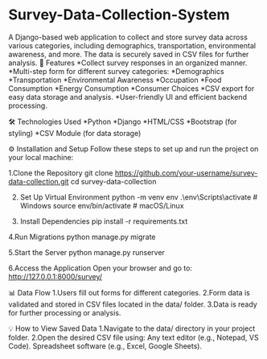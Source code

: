 # Survey-Data-Collection-System
A Django-based web application to collect and store survey data across various categories, including demographics, transportation, environmental awareness, and more. The data is securely saved in CSV files for further analysis.
📌 Features
*Collect survey responses in an organized manner.
*Multi-step form for different survey categories:
*Demographics
*Transportation
*Environmental Awareness
*Occupation
*Food Consumption
*Energy Consumption
*Consumer Choices
*CSV export for easy data storage and analysis.
*User-friendly UI and efficient backend processing.

🛠️ Technologies Used
*Python
*Django
*HTML/CSS
*Bootstrap (for styling)
*CSV Module (for data storage)


⚙️ Installation and Setup
Follow these steps to set up and run the project on your local machine:

1.Clone the Repository
git clone https://github.com/your-username/survey-data-collection.git
cd survey-data-collection

2. Set Up Virtual Environment
python -m venv env
.\env\Scripts\activate   # Windows
source env/bin/activate  # macOS/Linux

3. Install Dependencies
pip install -r requirements.txt

4.Run Migrations
python manage.py migrate

5.Start the Server
python manage.py runserver

6.Access the Application
Open your browser and go to:
http://127.0.0.1:8000/survey/

📊 Data Flow
1.Users fill out forms for different categories.
2.Form data is validated and stored in CSV files located in the data/ folder.
3.Data is ready for further processing or analysis.

💡 How to View Saved Data
1.Navigate to the data/ directory in your project folder.
2.Open the desired CSV file using:
   Any text editor (e.g., Notepad, VS Code).
   Spreadsheet software (e.g., Excel, Google Sheets).

